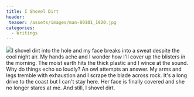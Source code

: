 ```yaml
---
title: I Shovel Dirt
header:
 teaser: /assets/images/man-80101_1920.jpg
categories:
  - Writings
---
```

<img src="https://douglangille.github.io/assets/images/man-80101_1920.jpg">I shovel dirt into the hole and my face breaks into a sweat despite the cool night air. My hands ache and I wonder how I'll cover up the blisters in the morning. The moist earth hits the thick plastic and I wince at the sound. Why do things echo so loudly? An owl attempts an answer. My arms and legs tremble with exhaustion and I scrape the blade across rock. It's a long drive to the coast but I can't stay here. Her face is finally covered and she no longer stares at me. And still, I shovel dirt.